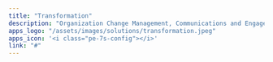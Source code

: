 ```yaml
---
title: "Transformation"
description: "Organization Change Management, Communications and Engagement, Strategic Planning and Execution, Budgeting"
apps_logo: "/assets/images/solutions/transformation.jpeg"
apps_icon: '<i class="pe-7s-config"></i>'
link: "#"
---
```

